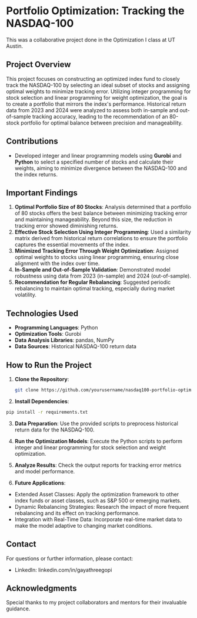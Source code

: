 # Portfolio Optimization: Tracking the NASDAQ-100
This was a collaborative project done in the Optimization I class at UT Austin.

## Project Overview

This project focuses on constructing an optimized index fund to closely track the NASDAQ-100 by selecting an ideal subset of stocks and assigning optimal weights to minimize tracking error. Utilizing integer programming for stock selection and linear programming for weight optimization, the goal is to create a portfolio that mirrors the index's performance. Historical return data from 2023 and 2024 were analyzed to assess both in-sample and out-of-sample tracking accuracy, leading to the recommendation of an 80-stock portfolio for optimal balance between precision and manageability.

## Contributions

- Developed integer and linear programming models using **Gurobi** and **Python** to select a specified number of stocks and calculate their weights, aiming to minimize divergence between the NASDAQ-100 and the index returns.

## Important Findings

1. **Optimal Portfolio Size of 80 Stocks**: Analysis determined that a portfolio of 80 stocks offers the best balance between minimizing tracking error and maintaining manageability. Beyond this size, the reduction in tracking error showed diminishing returns.
2. **Effective Stock Selection Using Integer Programming**: Used a similarity matrix derived from historical return correlations to ensure the portfolio captures the essential movements of the index.
3. **Minimized Tracking Error Through Weight Optimization**: Assigned optimal weights to stocks using linear programming, ensuring close alignment with the index over time.
4. **In-Sample and Out-of-Sample Validation**: Demonstrated model robustness using data from 2023 (in-sample) and 2024 (out-of-sample).
5. **Recommendation for Regular Rebalancing**: Suggested periodic rebalancing to maintain optimal tracking, especially during market volatility.

## Technologies Used

- **Programming Languages**: Python
- **Optimization Tools**: Gurobi
- **Data Analysis Libraries**: pandas, NumPy
- **Data Sources**: Historical NASDAQ-100 return data

## How to Run the Project

1. **Clone the Repository**:
   ```bash
   git clone https://github.com/yourusername/nasdaq100-portfolio-optimization
   ```
2. **Install Dependencies**:
  ```bash
  pip install -r requirements.txt
  ```
3. **Data Preparation**:
  Use the provided scripts to preprocess historical return data for the NASDAQ-100.

4. **Run the Optimization Models**:
  Execute the Python scripts to perform integer and linear programming for stock selection and weight optimization.

5. **Analyze Results**:
  Check the output reports for tracking error metrics and model performance.

6. **Future Applications**:
* Extended Asset Classes: Apply the optimization framework to other index funds or asset classes, such as S&P 500 or   emerging markets.
* Dynamic Rebalancing Strategies: Research the impact of more frequent rebalancing and its effect on tracking performance.
* Integration with Real-Time Data: Incorporate real-time market data to make the model adaptive to changing market conditions.

## Contact
For questions or further information, please contact:
* LinkedIn: linkedin.com/in/gayathreegopi

## Acknowledgments
Special thanks to my project collaborators and mentors for their invaluable guidance.

